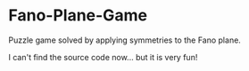 # Fano-Plane-Game
Puzzle game solved by applying symmetries to the Fano plane.

I can't find the source code now... but it is very fun!
